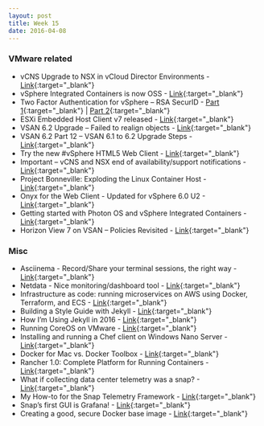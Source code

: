 ```yaml
---
layout: post
title: Week 15
date: 2016-04-08
---
```


### VMware related

* vCNS Upgrade to NSX in vCloud Director Environments -
  [Link](https://fojta.wordpress.com/2016/04/05/vcloud-networking-and-security-upgrade-to-nsx-in-vcloud-director-environments/){:target="_blank"}
* vSphere Integrated Containers is now OSS -
  [Link](https://github.com/vmware/vic){:target="_blank"}
* Two Factor Authentication for vSphere – RSA SecurID -
  [Part 1](https://blogs.vmware.com/vsphere/2016/04/two-factor-authentication-for-vsphere-rsa-securid.html){:target="_blank"} |
  [Part 2](http://blogs.vmware.com/vsphere/2016/04/two-factor-authentication-for-vsphere-rsa-securid-part-2.html){:target="_blank"}
* ESXi Embedded Host Client v7 released -
  [Link](https://labs.vmware.com/flings/esxi-embedded-host-client#change-log){:target="_blank"}
* VSAN 6.2 Upgrade – Failed to realign objects -
  [Link](http://cormachogan.com/2016/03/31/vsan-6-2-upgrade-failed-realign-objects/){:target="_blank"}
* VSAN 6.2 Part 12 – VSAN 6.1 to 6.2 Upgrade Steps -
  [Link](http://cormachogan.com/2016/04/05/vsan-6-2-part-12-vsan-6-1-6-2-upgrade-steps/){:target="_blank"}
* Try the new #vSphere HTML5 Web Client -
  [Link](http://cloudmaniac.net/vsphere-html5-client/){:target="_blank"}
* Important – vCNS and NSX end of availability/support notifications -
  [Link](http://anthonyspiteri.net/vcns-and-nsx-end-of-life-notifications/){:target="_blank"}
* Project Bonneville: Exploding the Linux Container Host -
  [Link](http://www.infoq.com/presentations/bonneville){:target="_blank"}
* Onyx for the Web Client - Updated for vSphere 6.0 U2 -
  [Link](https://labs.vmware.com/flings/onyx-for-the-web-client){:target="_blank"}
* Getting started with Photon OS and vSphere Integrated Containers -
  [Link](http://cormachogan.com/2016/04/07/getting-started-photon-os-vsphere-integrated-containers/){:target="_blank"}
* Horizon View 7 on VSAN – Policies Revisited -
  [Link](http://cormachogan.com/2016/04/06/horizon-view-7-vsan-revisited-policies/){:target="_blank"}

### Misc

* Asciinema - Record/Share your terminal sessions, the right way -
  [Link](https://asciinema.org/){:target="_blank"}
* Netdata - Nice monitoring/dashboard tool -
  [Link](https://github.com/firehol/netdata){:target="_blank"}
* Infrastructure as code: running microservices on AWS using Docker, Terraform, and ECS -
  [Link](http://www.ybrikman.com/writing/2016/03/31/infrastructure-as-code-microservices-aws-docker-terraform-ecs/){:target="_blank"}
* Building a Style Guide with Jekyll -
  [Link](https://mademistakes.com/articles/jekyll-style-guide/){:target="_blank"}
* How I’m Using Jekyll in 2016 -
  [Link](https://mademistakes.com/articles/using-jekyll-2016/){:target="_blank"}
* Running CoreOS on VMware -
  [Link](https://coreos.com/os/docs/latest/booting-on-vmware.html#alpha){:target="_blank"}
* Installing and running a Chef client on Windows Nano Server -
  [Link](http://www.hurryupandwait.io/blog/instal){:target="_blank"}
* Docker for Mac vs. Docker Toolbox -
  [Link](https://beta.docker.com/docs/mac/docker-toolbox/){:target="_blank"}
* Rancher 1.0: Complete Platform for Running Containers -
  [Link](http://rancher.com/){:target="_blank"}
* What if collecting data center telemetry was a snap? -
  [Link](http://nickapedia.com/2015/12/02/what-if-collecting-data-center-telemetry-was-a-snap/){:target="_blank"}
* My How-to for the Snap Telemetry Framework -
  [Link](https://medium.com/intel-sdi/my-how-to-for-the-snap-telemetry-framework-e3bb641bc740#.uqgs9zfop){:target="_blank"}
* Snap’s first GUI is Grafana! -
  [Link](https://medium.com/intel-sdi/snap-first-gui-is-grafana-40bb92df2660#.7j74yryxy){:target="_blank"}
* Creating a good, secure Docker base image -
  [Link](http://heiber.im/post/creating-a-solid-docker-base-image/){:target="_blank"}
